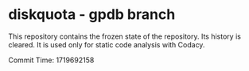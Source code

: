 # diskquota - gpdb branch

This repository contains the frozen state of the repository.
Its history is cleared. It is used only for static code
analysis with Codacy.

Commit Time: 1719692158